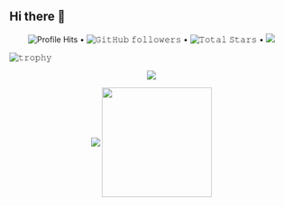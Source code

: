 <h2>Hi there 👋</h2>
<p align="center">
  <img alt="Profile Hits" src="https://komarev.com/ghpvc/?username=ProDCG&style=flat-square"> •  
<!--   <img alt = "profile views" src="https://komarev.com/ghpvc/?username=ProDCG&style=flat&color=brightgreen"> •    -->
  <img alt="𝙶𝚒𝚝𝙷𝚞𝚋 𝚏𝚘𝚕𝚕𝚘𝚠𝚎𝚛𝚜" src="https://img.shields.io/github/followers/ProDCG?label=Followers&style=social"> •
  <img src="https://img.shields.io/github/stars/ProDCG?label=Stars" alt="𝚃𝚘𝚝𝚊𝚕 𝚂𝚝𝚊𝚛𝚜"> •
  <a href="https://github.com/sponsors/ProDCG"><img src="https://img.shields.io/static/v1?label=Sponsor&message=%E2%9D%A4&logo=GitHub&color=%23fe8e86"/></a>
</p>

![𝚝𝚛𝚘𝚙𝚑𝚢](https://github-profile-trophy.vercel.app/?username=ProDCG&column=9&margin-w=15&margin-h=15&no-bg=true&no-frame=true&theme=juicyfresh)

<p align="center">
  <img align="center" src="https://github-readme-streak-stats.herokuapp.com/?user=ProDCG&theme=dark&hide_border=true"/>
</p>

<p align="center">
  <img align="center" src="https://github-readme-stats.vercel.app/api?username=ProDCG&show_icons=true&hide_border=true&title_color=94b4a4&amp&icon_color=FFFFFF&amp&text_color=FFFFFF&amp&bg_color=000000&count_private=true&include_all_commits=true"/>
  <img align="center" height="195px" src="https://github-readme-stats.vercel.app/api/top-langs/?username=ProDCG&text_color=FFFFFF&bg_color=000000&title_color=94b4a4&langs_count=15&layout=compact&hide_border=true" />
</p>
